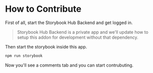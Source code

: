 # How to Contribute

First of all, start the Storybook Hub Backend and get logged in.

> Storybook Hub Backend is a private app and we'll update how to setup this addon for development without that dependency.

Then start the storybook inside this app.

```sh
npm run storybook
```
Now you'll see a comments tab and you can start contrubuting.
